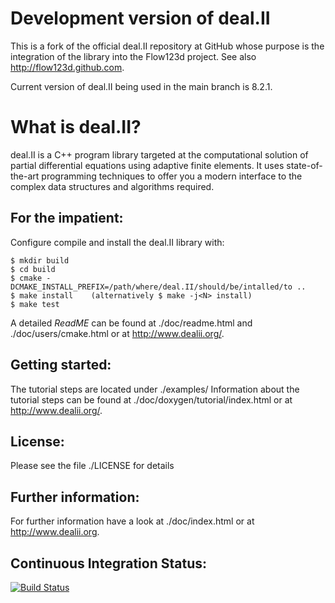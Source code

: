 Development version of deal.II
==============================

This is a fork of the official deal.II repository at GitHub whose
purpose is the integration of the library into the Flow123d project.
See also http://flow123d.github.com.

Current version of deal.II being used in the main branch is 8.2.1.


What is deal.II?
================

deal.II is a C++ program library targeted at the computational solution
of partial differential equations using adaptive finite elements. It uses
state-of-the-art programming techniques to offer you a modern interface
to the complex data structures and algorithms required.

For the impatient:
------------------

Configure compile and install the deal.II library with:

    $ mkdir build
    $ cd build
    $ cmake -DCMAKE_INSTALL_PREFIX=/path/where/deal.II/should/be/intalled/to ..
    $ make install    (alternatively $ make -j<N> install)
    $ make test

A detailed *ReadME* can be found at ./doc/readme.html and
./doc/users/cmake.html or at http://www.dealii.org/.

Getting started:
----------------

The tutorial steps are located under ./examples/
Information about the tutorial steps can be found at
./doc/doxygen/tutorial/index.html or at http://www.dealii.org/.

License:
--------

Please see the file ./LICENSE for details

Further information:
--------------------

For further information have a look at ./doc/index.html or at
http://www.dealii.org.

Continuous Integration Status:
------------------------

[![Build Status](https://travis-ci.org/dealii/dealii.png)](https://travis-ci.org/dealii/dealii)
